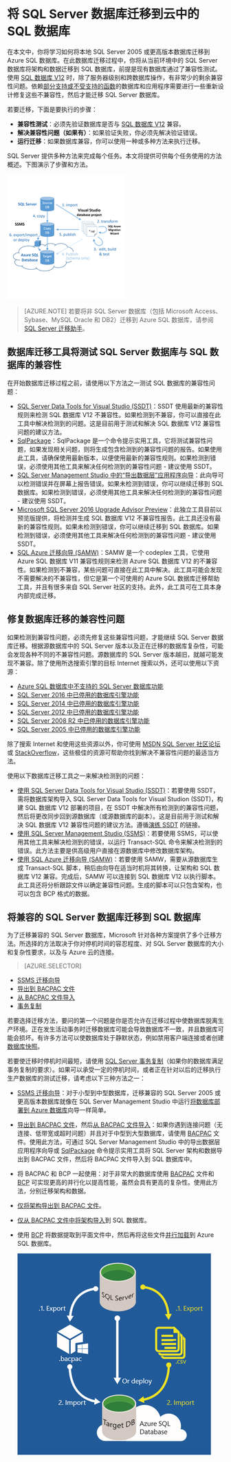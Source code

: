 <properties
   pageTitle="将 SQL Server 数据库迁移到 SQL 数据库 | Azure"
   description="了解如何将本地 SQL Server 数据库迁移到云中的 Azure SQL 数据库。在执行数据库迁移之前使用数据库迁移工具测试兼容性。"
   keywords="数据库迁移、SQL Server 数据库迁移、数据库迁移工具、迁移数据库、迁移 SQL 数据库"
   services="sql-database"
   documentationCenter=""
   authors="carlrabeler"
   manager="jhubbard"
   editor=""/>

<tags
   ms.service="sql-database"
   ms.date="03/22/2016"
   wacn.date="05/16/2016"/>

# 将 SQL Server 数据库迁移到云中的 SQL 数据库

在本文中，你将学习如何将本地 SQL Server 2005 或更高版本数据库迁移到 Azure SQL 数据库。在此数据库迁移过程中，你将从当前环境中的 SQL Server 数据库将架构和数据迁移到 SQL 数据库，前提是现有数据库通过了兼容性测试。使用 [SQL 数据库 V12](/documentation/articles/sql-database-v12-whats-new/) 时，除了服务器级别和跨数据库操作，有非常少的剩余兼容性问题。依赖[部分支持或不受支持的函数](/documentation/articles/sql-database-transact-sql-information/)的数据库和应用程序需要进行一些重新设计修复这些不兼容性，然后才能迁移 SQL Server 数据库。

若要迁移，下面是要执行的步骤：

- **兼容性测试**：必须先验证数据库是否与 [SQL 数据库 V12](/documentation/articles/sql-database-v12-whats-new/) 兼容。 
- **解决兼容性问题（如果有）**：如果验证失败，你必须先解决验证错误。  
- **运行迁移**：如果数据库兼容，你可以使用一种或多种方法来执行迁移。 

SQL Server 提供多种方法来完成每个任务。本文将提供可供每个任务使用的方法概述。下图演示了步骤和方法。

  ![VSSSDT 迁移示意图](./media/sql-database-cloud-migrate/03VSSSDTDiagram.png)
  
 > [AZURE.NOTE] 若要将非 SQL Server 数据库（包括 Microsoft Access、Sybase、MySQL Oracle 和 DB2）迁移到 Azure SQL 数据库，请参阅 [SQL Server 迁移助手](http://blogs.msdn.com/b/ssma)。

## 数据库迁移工具将测试 SQL Server 数据库与 SQL 数据库的兼容性

在开始数据库迁移过程之前，请使用以下方法之一测试 SQL 数据库的兼容性问题：

- [SQL Server Data Tools for Visual Studio (SSDT)](/documentation/articles/sql-database-cloud-migrate-fix-compatibility-issues-ssdt/)：SSDT 使用最新的兼容性规则来检测 SQL 数据库 V12 不兼容性。如果检测到不兼容，你可以直接在此工具中解决检测到的问题。这是目前用于测试和解决 SQL 数据库 V12 兼容性问题的建议方法。 
- [SqlPackage](/documentation/articles/sql-database-cloud-migrate-determine-compatibility-sqlpackage/)：SqlPackage 是一个命令提示实用工具，它将测试兼容性问题，如果发现相关问题，则将生成包含检测到的兼容性问题的报告。如果使用此工具，请确保使用最新版本，以便使用最新的兼容性规则。如果检测到错误，必须使用其他工具来解决任何检测到的兼容性问题 - 建议使用 SSDT。  
- [SQL Server Management Studio 中的“导出数据层”应用程序向导](/documentation/articles/sql-database-cloud-migrate-determine-compatibility-ssms/)：此向导可以检测错误并在屏幕上报告错误。如果未检测到错误，你可以继续迁移到 SQL 数据库。如果检测到错误，必须使用其他工具来解决任何检测到的兼容性问题 - 建议使用 SSDT。
- [Microsoft SQL Server 2016 Upgrade Advisor Preview](http://www.microsoft.com/download/details.aspx?id=48119)：此独立工具目前以预览版提供，将检测并生成 SQL 数据库 V12 不兼容性报告。此工具还没有最新的兼容性规则。如果未检测到错误，你可以继续迁移到 SQL 数据库。如果检测到错误，必须使用其他工具来解决任何检测到的兼容性问题 - 建议使用 SSDT。 
- [SQL Azure 迁移向导 (SAMW)](/documentation/articles/sql-database-cloud-migrate-fix-compatibility-issues/)：SAMW 是一个 codeplex 工具，它使用 Azure SQL 数据库 V11 兼容性规则来检测 Azure SQL 数据库 V12 的不兼容性。如果检测到不兼容，某些问题可直接在此工具中解决。此工具可能会发现不需要解决的不兼容性，但它是第一个可使用的 Azure SQL 数据库迁移帮助工具，并且有很多来自 SQL Server 社区的支持。此外，此工具可在工具本身内部完成迁移。 

## 修复数据库迁移的兼容性问题

如果检测到兼容性问题，必须先修复这些兼容性问题，才能继续 SQL Server 数据库迁移。根据源数据库中的 SQL Server 版本以及正在迁移的数据库复杂性，可能会发现各种不同的不兼容性问题。源数据库的 SQL Server 版本越旧，就越可能发现不兼容。除了使用所选搜索引擎的目标 Internet 搜索以外，还可以使用以下资源：

- [Azure SQL 数据库中不支持的 SQL Server 数据库功能](/documentation/articles/sql-database-transact-sql-information/)
- [SQL Server 2016 中已停用的数据库引擎功能](https://msdn.microsoft.com/zh-cn/library/ms144262%28v=sql.130%29)
- [SQL Server 2014 中已停用的数据库引擎功能](https://msdn.microsoft.com/zh-cn/library/ms144262%28v=sql.120%29)
- [SQL Server 2012 中已停用的数据库引擎功能](https://msdn.microsoft.com/zh-cn/library/ms144262%28v=sql.110%29)
- [SQL Server 2008 R2 中已停用的数据库引擎功能](https://msdn.microsoft.com/zh-cn/library/ms144262%28v=sql.105%29)
- [SQL Server 2005 中已停用的数据库引擎功能](https://msdn.microsoft.com/zh-cn/library/ms144262%28v=sql.90%29)

除了搜索 Internet 和使用这些资源以外，你可使用 [MSDN SQL Server 社区论坛](https://social.msdn.microsoft.com/Forums/sqlserver/home?category=sqlserver)或 [StackOverflow](http://stackoverflow.com)，这些极佳的资源可帮助你找到解决不兼容性问题的最适当方法。

使用以下数据库迁移工具之一来解决检测到的问题：

- [使用 SQL Server Data Tools for Visual Studio (SSDT)](/documentation/articles/sql-database-cloud-migrate-fix-compatibility-issues-ssdt/)：若要使用 SSDT，需将数据库架构导入 SQL Server Data Tools for Visual Studion (SSDT)，构建 SQL 数据库 V12 部署的项目，在 SSDT 中解决所有检测到的兼容性问题，然后将更改同步回到源数据库（或源数据库的副本）。这是目前用于测试和解决 SQL 数据库 V12 兼容性问题的建议方法。遵循[演练 SSDT](/documentation/articles/sql-database-cloud-migrate-fix-compatibility-issues-ssdt/) 的链接。
- [使用 SQL Server Management Studio (SSMS)](/documentation/articles/sql-database-cloud-migrate-fix-compatibility-issues-ssms/)：若要使用 SSMS，可以使用其他工具来解决检测到的错误，以运行 Transact-SQL 命令来解决检测到的错误。此方法主要是供高级用户直接在源数据库中修改数据库架构。 
- [使用 SQL Azure 迁移向导 (SAMW)](/documentation/articles/sql-database-cloud-migrate-fix-compatibility-issues/)：若要使用 SAMW，需要从源数据库生成 Transact-SQL 脚本，稍后由向导在适当时机将其转换，让架构和 SQL 数据库 V12 兼容。完成后，SAMW 可以连接到 SQL 数据库 V12 以执行脚本。此工具还将分析跟踪文件以确定兼容性问题。生成的脚本可以只包含架构，也可以包含 BCP 格式的数据。

## 将兼容的 SQL Server 数据库迁移到 SQL 数据库

为了迁移兼容的 SQL Server 数据库，Microsoft 针对各种方案提供了多个迁移方法。所选择的方法取决于你对停机时间的容忍程度、对 SQL Server 数据库的大小和复杂性要求，以及与 Azure 云的连接。

> [AZURE.SELECTOR]
- [SSMS 迁移向导](/documentation/articles/sql-database-cloud-migrate-compatible-using-ssms-migration-wizard/)
- [导出到 BACPAC 文件](/documentation/articles/sql-database-cloud-migrate-compatible-export-bacpac-ssms/)
- [从 BACPAC 文件导入](/documentation/articles/sql-database-cloud-migrate-compatible-import-bacpac-ssms/)
- [事务复制](/documentation/articles/sql-database-cloud-migrate-compatible-using-transactional-replication/)

若要选择迁移方法，要问的第一个问题是你是否允许在迁移过程中使数据库脱离生产环境。正在发生活动事务时迁移数据库可能会导致数据库不一致，并且数据库可能会损坏。有许多方法可以使数据库处于静默状态，例如禁用客户端连接或者创建[数据库快照](https://msdn.microsoft.com/zh-cn/library/ms175876.aspx)。

若要使迁移时停机时间最短，请使用 [SQL Server 事务复制](/documentation/articles/sql-database-cloud-migrate-compatible-using-transactional-replication/)（如果你的数据库满足事务复制的要求）。如果可以承受一定的停机时间，或者正在针对以后的迁移执行生产数据库的测试迁移，请考虑以下三种方法之一：

- [SSMS 迁移向导](/documentation/articles/sql-database-cloud-migrate-compatible-using-ssms-migration-wizard/)：对于小型到中型数据库，迁移兼容的 SQL Server 2005 或更高版本数据库就像在 SQL Server Management Studio 中运行[将数据库部署到 Azure 数据库](/documentation/articles/sql-database-cloud-migrate-compatible-using-ssms-migration-wizard/)向导一样简单。
- [导出到 BACPAC 文件](/documentation/articles/sql-database-cloud-migrate-compatible-export-bacpac-ssms/)，然后[从 BACPAC 文件导入](/documentation/articles/sql-database-cloud-migrate-compatible-import-bacpac-ssms/)：如果你遇到连接问题（无连接、低带宽或超时问题）并且对于中型到大型数据库，请使用 [BACPAC](https://msdn.microsoft.com/zh-cn/library/ee210546.aspx#Anchor_4) 文件。使用此方法，可通过 SQL Server Management Studio 中的导出数据层应用程序向导或 [SqlPackage](https://msdn.microsoft.com/zh-cn/library/hh550080.aspx) 命令提示实用工具将 SQL Server 架构和数据导出到 BACPAC 文件，然后将 BACPAC 文件导入到 SQL 数据库中。
- 将 BACPAC 和 BCP 一起使用：对于非常大的数据库使用 [BACPAC](https://msdn.microsoft.com/zh-cn/library/ee210546.aspx#Anchor_4) 文件和 [BCP](https://msdn.microsoft.com/zh-cn/library/ms162802.aspx) 可实现更高的并行化以提高性能，虽然会具有更高的复杂性。使用此方法，分别迁移架构和数据。
 - [仅将架构导出到 BACPAC 文件](/documentation/articles/sql-database-cloud-migrate-compatible-export-bacpac-ssms/)。
 - [仅从 BACPAC 文件中将架构导入](/documentation/articles/sql-database-cloud-migrate-compatible-import-bacpac-ssms/)到 SQL 数据库。
 - 使用 [BCP](https://msdn.microsoft.com/zh-cn/library/ms162802.aspx) 将数据提取到平面文件中，然后再将这些文件[并行加载](https://technet.microsoft.com/zh-cn/library/dd425070.aspx)到 Azure SQL 数据库。

	 ![SQL Server 数据库迁移 - 将 SQL 数据库迁移到云。](./media/sql-database-cloud-migrate/01SSMSDiagram_new.png)

<!---HONumber=Mooncake_0503_2016-->
